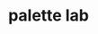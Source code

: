---
layout: profiles
permalink: /palette/
title: palette lab
description: welcome to our (work-in-progress) lab page :)
nav: true
nav_order: 7

profiles:
  # if you want to include more than one profile, just replicate the following block
  # and create one content file for each profile inside _pages/
  - align: right
    image: 
    content: about_palette.md
    image_circular: false # crops the image to make it circular
    more_info: 
  - align: left
    image: 
    content: about_members.md
    image_circular: false # crops the image to make it circular
    more_info:  
---